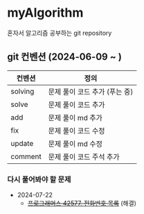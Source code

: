 # myAlgorithm
혼자서 알고리즘 공부하는 git repository

## git 컨벤션 (2024-06-09 ~ )
| 컨벤션 | 정의 |
|--------|------|
| solving | 문제 풀이 코드 추가 (푸는 중) |
| solve  | 문제 풀이 코드 추가 |
| add    | 문제 풀이 md 추가 |
| fix   | 문제 풀이 코드 수정 |
| update   | 문제 풀이 md 수정 |
| comment | 문제 풀이 코드 주석 추가 |


### 다시 풀어봐야 할 문제
 * 2024-07-22
    - ~~[프로그래머스 42577. 전화번호 목록](https://school.programmers.co.kr/learn/courses/30/lessons/42577)~~ (해결)